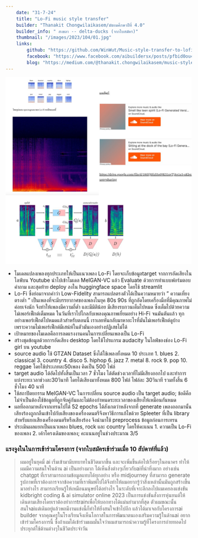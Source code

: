 ```yaml
---
    date: "31-7-24"
    title: "Lo-Fi music style transfer"
    builder: "Thanakit Chongwilaikasem/มัธยมศึกษาปีที่ 4.0"
    builder_info: " สงขลา -- delta-ducks (จากใบสมัคร)"
    thumbnail: "/images/2023/104/01.jpg"
    links:
        github: "https://github.com/WinWut/Music-style-transfer-to-lofi"
        facebook: "https://www.facebook.com/aibuildersx/posts/pfbid0ou4aqxxWWnQamLFPnvoky4HjEeZQeLsghts3Xqwz7a6B4wbMKExL3bVuKcTXUfiNl"
        blog: "https://medium.com/@thanakit.chongwilaikasem/music-style-transfer-to-lo-fi-4abafb2ace82"
---
```


![image](/images/2023/104/01.jpg)

- โมเดลแปลงเพลงทุกประเภทให้เป็นแนวเพลง Lo-Fi โดยจะเก็บข้อมูลtarget จากการอัดเสียงในไลฟ์บน Youtube นำไปเข้าโมเดล MelGAN-VC แล้ว Evaluate ด้วยการทำแบบฟอร์มตอบคำถาม และสุดท้าย deploy ลงใน huggingface space โดยใช้ streamlit
- Lo-Fi ซึ่งย่อมาจากคำว่า Low-Fidelity สามารถแปลตรงตัวได้เป็นความหมายว่า ” ความเที่ยงตรงต่ำ ” เป็นเพลงที่จะมีบรรยากาศของเพลงในยุค 80s 90s ที่ถูกอัดโดยเครื่องมือที่มีคุณภาพไม่ค่อยเจ๋งนัก จึงทำให้เพลงมีความถี่ต่ำ และมีมิติน้อย มีเสียงรบกวนเต็มไปหมด ซึ่งเต็มไปด้วยความไม่เพอร์เฟ็กต์เต็มหมด ในวันที่เราไปไกลกับเพลงคุณภาพเยี่ยมอย่าง Hi-Fi จนมันตันแล้ว ทุกอย่างเพอร์เฟ็กต์ไปหมดแล้วสำหรับตอนนี้ เราเลยหันกลับมาหาอะไรที่มันไม่เพอร์เฟ็กต์ดูบ้าง เพราะความไม่เพอร์เฟ็กต์มีเสน่ห์ในตัวมันเองอย่างปฏิเสธไม่ได้
- เป้าหมายของโมเดลคือการลดแรงงานคนในการเปลี่ยนเพลงเป็น Lo-Fi
- สร้างชุดข้อมูลด้วยการอัดเสียง desktop โดยใช้โปรแกรม audacity ในไลฟ์ของช่อง Lo-Fi girl บน youtube
- source audio ใช้ GTZAN Dataset ซึ่งได้ใช้เพลงทั้งหมด 10 ประเภท 1. blues 2. classical 3. country 4. disco 5. hiphop 6. jazz 7. metal 8. rock 9. pop 10. reggae โดยใช้ประเภทละ50เพลง คิดเป็น 500 ไฟล์
- target audio ได้อัดไปทั้งสิ้นเป็นเวลา 7 ชั่วโมง ได้ตัดช่วงเวลาที่ไม่มีเสียงออกไป และทำการแบ่งระยะเวลาช่วงละ30วินาที โดยได้เสียงมาทั้งหมด 800 ไฟล์ ไฟล์ละ 30วินาที รวมทั้งสิ้น 6 ชั่วโมง 40 นาที
- ใช้สถาปัตยกรรม MelGAN-VC ในการเปลี่ยน source audio เป็น target audio; ข้อดีคือไม่จำเป็นต้องใช้ข้อมูลที่ถูกจับคู่กันและไม่ต้องกำหนดระยะเวลาของเสียงให้เหมือนกันหมด
- ผลที่ออกมาหลังจากเทรนไปได้ 52 epochs ได้สังเกตว่าหลังจากที่ generate เพลงออกมานั้นเสียงร้องถูกกลืนเข้าไปกับเสียงของเครื่องดนตรีจึงหาวิธีการแก้ไขด้วย Spleeter ที่เป็น library สำหรับแยกเสียงเครื่องดนตรีหรือเสียงร้อง จึงนำมาใช้ preprocess ข้อมูลก่อนการเทรน
- ประเมินผลแยกเป็นแนวเพลง blues, rock และ country โดยให้คะแนน 1. ความเป็น Lo-Fi ของเพลง 2. เค้าโครงเดิมของเพลง; คะแนนอยู่ในช่วงประมาณ 3/5

### แรงจูงในในการเข้าร่วมโครงการ (จากใบสมัครเข้าร่วมเมื่อ 10 สัปดาห์ที่แล้ว)

> ผมอยู่ในยุคมี่ ai เริ่มเข้ามามีบทบาทในชีวิตมากขึ้น และจะเพิ่มขึ้นต่อไปเรื่อยๆในอนาคร ทำให้ผมมีความสนใจในด้าน ai เป็นอย่างมาก ได้เห็นสิ่งต่างๆเกี่ยวกับaiที่น่าทึ่งมาก อย่างเช่น chatgpt ที่เราสามารถถามข้อมูลแทบได้ทุกอย่าง หรือ midjourney ที่สามารถ generate รูปภาพที่เราต้องการจากข้อความที่เราพิมพ์ไปได้จึงทำให้ผมอยากรู้ว่าสิ่งเหล่านั้นมันถูกสร้างขึ้นมาอย่างไร สามารถเรียนรู้ให้เหมือนมนุษย์ได้อย่างไร ในระดับที่เจาะลึกลงไปผมเคยลงแข่งขัน kidbright coding & ai simulator online 2023 เป็นการแข่งขันสั่งการหุ่นยนต์ให้เดินตามเสียงโดยเราต้องทำการtrainเพื่อให้บอกทางได้แม่นยำมากที่สุด ตัวผมขณะนั้นสนใจaiแต่เดิมอยู่แล้วพอมีงานแข่งนี้ก็ทำให้ยิ่งสนใจเข้าไปอีก แล้วได้มาเจอกับโครงการai builder จากคุณครูในโรงเรียนจึงเห็นโอกาสในการพัฒนาตนเองเสริมความรู้ในด้านai อยากเข้าร่วมโครงการนี้ ซึ่งถ้าผมได้เข้าร่วมผมมั่นใจว่าผมสามารถนำความรู้ที่โครงการถ่ายทอดไปประยุกต์ใช้ด้านต่างๆในชีวิตประจำวัน
    
